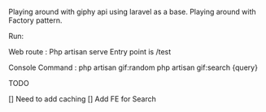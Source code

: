 Playing around with giphy api using laravel as a base. Playing around with Factory pattern.

Run: 

Web route :
Php artisan serve 
Entry point is /test 

Console Command : 
php artisan gif:random
php artisan gif:search {query}

TODO 

[] Need to add caching 
[] Add FE for Search

